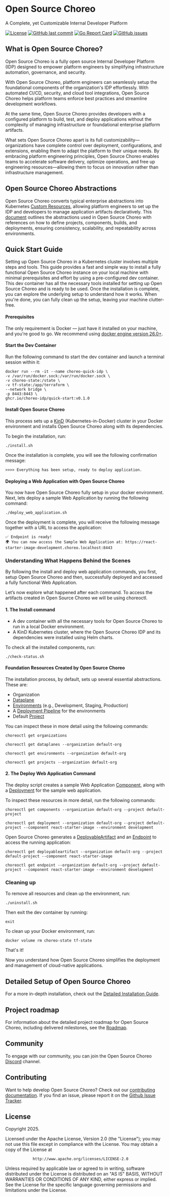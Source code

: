 # Open Source Choreo
A Complete, yet Customizable Internal Developer Platform

[![License](https://img.shields.io/badge/License-Apache%202.0-blue.svg)](https://opensource.org/licenses/Apache-2.0)
[![GitHub last commit](https://img.shields.io/github/last-commit/choreo-idp/choreo.svg)](https://github.com/choreo-idp/choreo/commits/main)
[![Go Report Card](https://goreportcard.com/badge/github.com/choreo-idp/choreo)](https://goreportcard.com/report/github.com/choreo-idp/choreo)
[![GitHub issues](https://img.shields.io/github/issues/choreo-idp/choreo.svg)](https://github.com/choreo-idp/choreo/issues)

## What is Open Source Choreo?
Open Source Choreo is a fully open source Internal Developer Platform (IDP) designed to empower platform engineers by simplifying infrastructure automation, governance, and security. 

With Open Source Choreo, platform engineers can seamlessly setup the foundational components of the organization's IDP effortlessly. With automated CI/CD, security, and cloud tool integrations, Open Source Choreo helps platform teams enforce best practices and streamline development workflows.

At the same time, Open Source Choreo provides developers with a configured platform to build, test, and deploy applications without the complexity of managing infrastructure or foundational enterprise platform artifacts. 

What sets Open Source Choreo apart is its full customizability—organizations have complete control over deployment, configurations, and extensions, enabling them to adapt the platform to their unique needs. By embracing platform engineering principles, Open Source Choreo enables teams to accelerate software delivery, optimize operations, and free up engineering resources—allowing them to focus on innovation rather than infrastructure management.

[//]: # (Architecture Diagram)

##  Open Source Choreo Abstractions 

Open Source Choreo converts typical enterprise abstractions into Kubernetes [Custom Resources](https://kubernetes.io/docs/concepts/extend-kubernetes/api-extension/custom-resources/), allowing platform engineers to set up the IDP and developers to manage application artifacts declaratively. This [document](docs/choreo-abstractions.md) outlines the abstractions used in Open Source Choreo
with references on how to define projects, components, builds, and deployments, ensuring consistency, scalability, and repeatability across environments.

## Quick Start Guide

Setting up Open Source Choreo in a Kubernetes cluster involves multiple steps and tools. This guide provides a fast and simple way to install a fully functional Open Source Choreo instance on your local machine with minimal prerequisites and effort by using a pre-configured dev container. 
This dev container has all the necessary tools installed for setting up Open Source Choreo and is ready to be used. Once the installation is complete, you can explore the underlying setup to understand how it works.
When you're done, you can fully clean up the setup, leaving your machine clutter-free.

#### Prerequisites
The only requirement is Docker — just have it installed on your machine, and you're good to go. We recommend using [docker engine version 26.0+](https://docs.docker.com/engine/release-notes/26.0/).

#### Start the Dev Container

Run the following command to start the dev container and launch a terminal session within it:

```shell
docker run --rm -it --name choreo-quick-idp \
-v /var/run/docker.sock:/var/run/docker.sock \
-v choreo-state:/state \
-v tf-state:/app/terraform \
--network bridge \
-p 8443:8443 \
ghcr.io/choreo-idp/quick-start:v0.1.0

```

#### Install Open Source Choreo
This process sets up a [KinD](https://kind.sigs.k8s.io/) (Kubernetes-in-Docker) cluster in your Docker environment and installs Open Source Choreo along with its dependencies.

To begin the installation, run:

```shell
./install.sh
```

Once the installation is complete, you will see the following confirmation message:
```text
>>>> Everything has been setup, ready to deploy application.
``` 

#### Deploying a Web Application with Open Source Choreo

You now have Open Source Choreo fully setup in your docker environment. 
Next, lets deploy a sample Web Application by running the following command:

```shell
./deploy_web_application.sh
```

Once the deployment is complete, you will receive the following message together with a URL to access the application:

```text
✅ Endpoint is ready!
🌍 You can now access the Sample Web Application at: https://react-starter-image-development.choreo.localhost:8443
```

### Understanding What Happens Behind the Scenes
By following the install and deploy web application commands, you first, setup Open Source Choreo and then, successfully deployed and accessed a fully functional Web Application. 

Let’s now explore what happened after each command. To access the artifacts created in Open Source Choreo we will be using choreoctl.

#### 1. The Install command
- A dev container with all the necessary tools for Open Source Choreo to run in a local Docker environment.
- A KinD Kubernetes cluster, where the Open Source Choreo IDP and its dependencies were installed using Helm charts.

To check all the installed components, run:
```shell
./check-status.sh
```

#### Foundation Resources Created by Open Source Choreo

The installation process, by default, sets up several essential abstractions. These are:
- Organization
- [Dataplane](https://github.com/choreo-idp/choreo/tree/main/docs#dataplane)
- [Environments](https://github.com/choreo-idp/choreo/tree/main/docs#environment) (e.g., Development, Staging, Production)
- A [Deployment Pipeline](https://github.com/choreo-idp/choreo/tree/main/docs#deploymentpipeline) for the environments
- Default [Project](https://github.com/choreo-idp/choreo/tree/main/docs#project)

You can inspect these in more detail using the following commands:

```shell
choreoctl get organizations

choreoctl get dataplanes --organization default-org

choreoctl get environments --organization default-org

choreoctl get projects --organization default-org
```

#### 2. The Deploy Web Application Command
The deploy script creates a sample Web Application [Component](https://github.com/choreo-idp/choreo/tree/main/docs#component), along with a [Deployment](https://github.com/choreo-idp/choreo/tree/main/docs#component) for the sample web application.

To inspect these resources in more detail, run the following commands:

```shell
choreoctl get components --organization default-org --project default-project

choreoctl get deployment --organization default-org --project default-project --component react-starter-image --environment development
```

Open Source Choreo generates a [DeployableArtifact](https://github.com/choreo-idp/choreo/tree/main/docs#deployableartifact) and an [Endpoint](https://github.com/choreo-idp/choreo/tree/main/docs#endpoint) to access the running application:

```shell
choreoctl get deployableartifact --organization default-org --project default-project --component react-starter-image

choreoctl get endpoint --organization default-org --project default-project --component react-starter-image --environment development
```

### Cleaning up
To remove all resources and clean up the environment, run:

```shell
./uninstall.sh
```

Then exit the dev container by running:

```shell
exit
```

To clean up your Docker environment, run:

```shell
docker volume rm choreo-state tf-state
```

That's it! 

Now you understand how Open Source Choreo simplifies the deployment and management of cloud-native applications.

## Detailed Setup of Open Source Choreo
For a more in-depth installation, check out the [Detailed Installation Guide](install/README.md).

## Project roadmap
For information about the detailed project roadmap for Open Source Choreo, including delivered milestones, see the [Roadmap]( https://github.com/orgs/choreo-idp/projects/1).

## Community
To engage with our community, you can join the Open Source Choreo [Discord](https://discord.gg/HYCgUacN) channel.


## Contributing
Want to help develop Open Source Choreo? Check out our [contributing documentation](docs/contributing.md).
If you find an issue, please report it on the [Github Issue Tracker](https://github.com/choreo-idp/choreo/issues).

## License

Copyright 2025.

Licensed under the Apache License, Version 2.0 (the "License");
you may not use this file except in compliance with the License.
You may obtain a copy of the License at

                http://www.apache.org/licenses/LICENSE-2.0

Unless required by applicable law or agreed to in writing, software
distributed under the License is distributed on an "AS IS" BASIS,
WITHOUT WARRANTIES OR CONDITIONS OF ANY KIND, either express or implied.
See the License for the specific language governing permissions and
limitations under the License.
